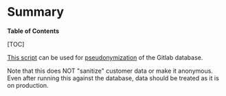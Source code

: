 # Summary

**Table of Contents**

[TOC]

[This script](https://gitlab.com/gitlab-com/gitlab-com-infrastructure/blob/master/modules/gitlab-single-azure-db/bin-files/pseudonymization.sql) can be used for [pseudonymization](https://en.wikipedia.org/wiki/Pseudonymization) of the Gitlab database.

Note that this does NOT "sanitize" customer data or make it anonymous.
Even after running this against the database, data should be treated as
it is on production.
